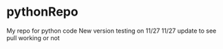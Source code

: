 # pythonRepo
My repo for python code
New version testing on 11/27
11/27 update to see pull working or not
